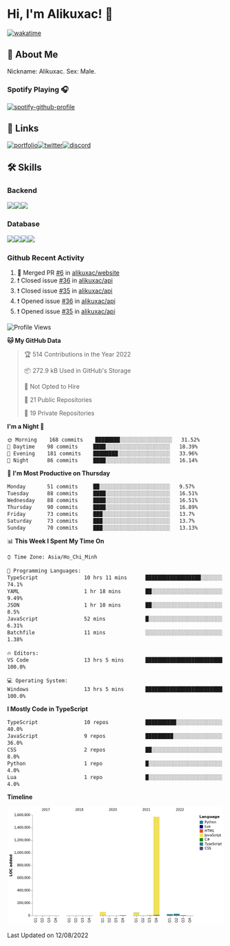 # Hi, I'm Alikuxac! 👋
[![wakatime](https://wakatime.com/badge/user/f351a39f-05c3-4440-84c7-6444ba23d95e.svg)](https://wakatime.com/@alikuxac)
## 🚀 About Me
Nickname: Alikuxac.
Sex: Male.

### Spotify Playing 🎧
[![spotify-github-profile](https://spotify-github-profile.vercel.app/api/view?uid=1ug46od67cxvdqjx4zr7l33i4&cover_image=true&theme=natemoo-re&bar_color=53b14f&bar_color_cover=false)](https://open.spotify.com/user/1ug46od67cxvdqjx4zr7l33i4)

## 🔗 Links
[![portfolio][portfolio-badge]][website-link][![twitter][twitter-badge]][twitter-link][![discord][discord-badge]][discord-link]

## 🛠 Skills
<!---### Frontend--->

### Backend
[![](https://img.shields.io/badge/C%23-239120?style=for-the-badge&logo=c-sharp&logoColor=white)]()[![](https://img.shields.io/badge/JavaScript-F7DF1E?style=for-the-badge&logo=javascript&logoColor=black)]()[![](https://img.shields.io/badge/TypeScript-007ACC?style=for-the-badge&logo=typescript&logoColor=white)]()
### Database
[![](https://img.shields.io/badge/MySQL-00000F?style=for-the-badge&logo=mysql&logoColor=white)]()[![](https://img.shields.io/badge/MongoDB-4EA94B?style=for-the-badge&logo=mongodb&logoColor=white)]()[![](https://img.shields.io/badge/PostgreSQL-316192?style=for-the-badge&logo=postgresql&logoColor=white)]()[![](https://img.shields.io/badge/Redis-D82C20?style=for-the-badge&logo=RedislogoColor=white)]()
<!---### Tools--->

<!---### Framework--->

### Github Recent Activity
<!--START_SECTION:activity-->
1. 🎉 Merged PR [#6](https://github.com/alikuxac/website/pull/6) in [alikuxac/website](https://github.com/alikuxac/website)
2. ❗️ Closed issue [#36](https://github.com/alikuxac/api/issues/36) in [alikuxac/api](https://github.com/alikuxac/api)
3. ❗️ Closed issue [#35](https://github.com/alikuxac/api/issues/35) in [alikuxac/api](https://github.com/alikuxac/api)
4. ❗️ Opened issue [#36](https://github.com/alikuxac/api/issues/36) in [alikuxac/api](https://github.com/alikuxac/api)
5. ❗️ Opened issue [#35](https://github.com/alikuxac/api/issues/35) in [alikuxac/api](https://github.com/alikuxac/api)
<!--END_SECTION:activity-->

<!--START_SECTION:waka-->
![Profile Views](http://img.shields.io/badge/Profile%20Views-0-blue)

**🐱 My GitHub Data** 

> 🏆 514 Contributions in the Year 2022
 > 
> 📦 272.9 kB Used in GitHub's Storage 
 > 
> 🚫 Not Opted to Hire
 > 
> 📜 21 Public Repositories 
 > 
> 🔑 19 Private Repositories  
 > 
**I'm a Night 🦉** 

```text
🌞 Morning    168 commits    ████████░░░░░░░░░░░░░░░░░   31.52% 
🌆 Daytime    98 commits     ████░░░░░░░░░░░░░░░░░░░░░   18.39% 
🌃 Evening    181 commits    ████████░░░░░░░░░░░░░░░░░   33.96% 
🌙 Night      86 commits     ████░░░░░░░░░░░░░░░░░░░░░   16.14%

```
📅 **I'm Most Productive on Thursday** 

```text
Monday       51 commits     ██░░░░░░░░░░░░░░░░░░░░░░░   9.57% 
Tuesday      88 commits     ████░░░░░░░░░░░░░░░░░░░░░   16.51% 
Wednesday    88 commits     ████░░░░░░░░░░░░░░░░░░░░░   16.51% 
Thursday     90 commits     ████░░░░░░░░░░░░░░░░░░░░░   16.89% 
Friday       73 commits     ███░░░░░░░░░░░░░░░░░░░░░░   13.7% 
Saturday     73 commits     ███░░░░░░░░░░░░░░░░░░░░░░   13.7% 
Sunday       70 commits     ███░░░░░░░░░░░░░░░░░░░░░░   13.13%

```


📊 **This Week I Spent My Time On** 

```text
⌚︎ Time Zone: Asia/Ho_Chi_Minh

💬 Programming Languages: 
TypeScript               10 hrs 11 mins      ██████████████████░░░░░░░   74.1% 
YAML                     1 hr 18 mins        ██░░░░░░░░░░░░░░░░░░░░░░░   9.49% 
JSON                     1 hr 10 mins        ██░░░░░░░░░░░░░░░░░░░░░░░   8.5% 
JavaScript               52 mins             █░░░░░░░░░░░░░░░░░░░░░░░░   6.31% 
Batchfile                11 mins             ░░░░░░░░░░░░░░░░░░░░░░░░░   1.38%

🔥 Editors: 
VS Code                  13 hrs 5 mins       █████████████████████████   100.0%

💻 Operating System: 
Windows                  13 hrs 5 mins       █████████████████████████   100.0%

```

**I Mostly Code in TypeScript** 

```text
TypeScript               10 repos            ██████████░░░░░░░░░░░░░░░   40.0% 
JavaScript               9 repos             █████████░░░░░░░░░░░░░░░░   36.0% 
CSS                      2 repos             ██░░░░░░░░░░░░░░░░░░░░░░░   8.0% 
Python                   1 repo              █░░░░░░░░░░░░░░░░░░░░░░░░   4.0% 
Lua                      1 repo              █░░░░░░░░░░░░░░░░░░░░░░░░   4.0%

```


**Timeline**

![Chart not found](https://raw.githubusercontent.com/alikuxac/alikuxac/master/charts/bar_graph.png) 


 Last Updated on 12/08/2022
<!--END_SECTION:waka-->

<!--- Link definition --->
[website-link]: https://alikuxac.xyz/
[twitter-link]: https://twitter.com/alikuxac
[discord-link]: https://discord.gg/8yfv46W
[kofi-link]: https://ko-fi.com/alikuxac
[Facebook]: https://www.facebook.com/anikuxac

[Instagram]: https://www.instagram.com/alikuxac/

<!--- Badgee Imag --->
[portfolio-badge]: https://img.shields.io/badge/my_portfolio-000?style=for-the-badge&logo=ko-fi&logoColor=white
[twitter-badge]: https://img.shields.io/badge/twitter-1DA1F2?style=for-the-badge&logo=twitter&logoColor=white
[discord-badge]: https://img.shields.io/badge/Discord-7289DA?style=for-the-badge&logo=discord&logoColor=white
